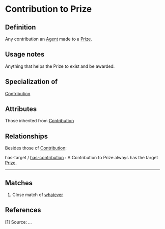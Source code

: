# Contribution to Prize

## Definition
Any contribution an [Agent](../entities/Agent.md) made to a [Prize](../entities/Prize.md).

## Usage notes

Anything that helps the Prize to exist and be awarded.

## Specialization of
[Contribution](../entities/Contribution.md)

## Attributes
Those inherited from [Contribution](../entities/Contribution.md#attributes)

## Relationships
Besides those of [Contribution](../entities/Contribution.md):

<a name="rel__has-target">has-target</a> / [has-contribution](../entities/Prize.md#user-content-rel__has-contribution) : A Contribution to Prize always has the target [Prize](../entities/Prize.md).

---
## Matches
1. Close match of [whatever](url)

## References
<a name="fn1">\[1\]</a> Source: ...
